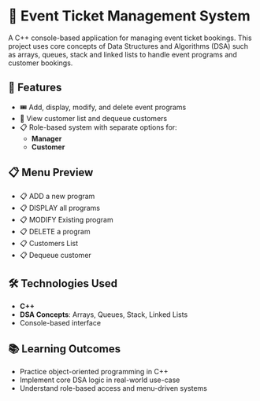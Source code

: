 # 🎫 Event Ticket Management System

A C++ console-based application for managing event ticket bookings. 
This project uses core concepts of Data Structures and Algorithms (DSA) such as arrays, queues, stack and linked lists to handle event programs and customer bookings.

## 🚀 Features
- 🎟️ Add, display, modify, and delete event programs
- 👥 View customer list and dequeue customers
- 📋 Role-based system with separate options for:
  - **Manager**
  - **Customer**

## 📋 Menu Preview
- 📋 ADD a new program
- 📋 DISPLAY all programs
- 📋 MODIFY Existing program
- 📋 DELETE a program
- 📋 Customers List
- 📋 Dequeue customer


## 🛠️ Technologies Used

- **C++**
- **DSA Concepts**: Arrays, Queues, Stack, Linked Lists
- Console-based interface

## 📚 Learning Outcomes

- Practice object-oriented programming in C++
- Implement core DSA logic in real-world use-case
- Understand role-based access and menu-driven systems

